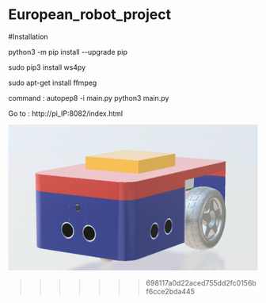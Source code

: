 # European_robot_project

#Installation 

python3 -m pip install --upgrade pip

sudo pip3 install ws4py

sudo apt-get install ffmpeg


command : 
autopep8 -i main.py
python3 main.py

Go to : http://pi_IP:8082/index.html

![alt text](icone48.png)
>>>>>>> 698117a0d22aced755dd2fc0156bf6cce2bda445
